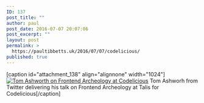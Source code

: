 ```yaml
---
ID: 137
post_title: ""
author: paul
post_date: 2016-07-07 20:07:06
post_excerpt: ""
layout: post
permalink: >
  https://paultibbetts.uk/2016/07/07/codelicious/
published: true
---
```

[caption id="attachment_138" align="alignnone" width="1024"]<a href="https://paultibbetts.uk/app/uploads/2016/07/IMG_7058.jpg"><img src="https://paultibbetts.uk/app/uploads/2016/07/IMG_7058-1024x682.jpg" alt="Tom Ashworth on Frontend Archeology at Codelicious" class="size-large wp-image-138" /></a> Tom Ashworh from Twitter delivering his talk on Frontend Archeology at Talis for Codelicious[/caption]